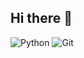 ## Hi there 👋

<!--
**ahmination/ahmination** is a ✨ _special_ ✨ repository because its `README.md` (this file) appears on your GitHub profile.

Here are some ideas to get you started:

- 🔭 I’m currently working on ...
- 🌱 I’m currently learning ...
- 👯 I’m looking to collaborate on ...
- 🤔 I’m looking for help with ...
- 💬 Ask me about ...
- 📫 How to reach me: ...
- 😄 Pronouns: ...
- ⚡ Fun fact: ...
-->
![Python](https://img.shields.io/badge/-Python-3776AB?style=flat-square&logo=python&logoColor=white)
![Git](https://img.shields.io/badge/-Git-F05032?style=flat-square&logo=git&logoColor=white)
